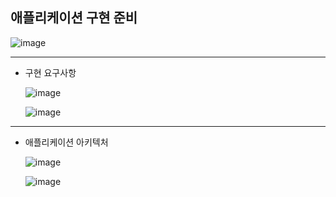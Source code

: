 ## **애플리케이션 구현 준비**

![image](https://user-images.githubusercontent.com/79301439/163512428-9b8dc4b5-6faf-421b-b27f-713614bf37a2.png)

***
  * 구현 요구사항
    
    ![image](https://user-images.githubusercontent.com/79301439/163512496-2806303b-8a15-4f65-a928-f8505eafa658.png)
    
    ![image](https://user-images.githubusercontent.com/79301439/163512520-519e9e22-12e7-474f-9d4c-806a790a940c.png)

***
  * 애플리케이션 아키텍처
    
    ![image](https://user-images.githubusercontent.com/79301439/163512844-bf7335a2-894d-4d48-866b-36dd067b8bd8.png)
    
    ![image](https://user-images.githubusercontent.com/79301439/163512861-381fdd1f-1289-4f8f-b918-24cc5c5dacf5.png)
